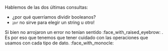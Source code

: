 Hablemos de las dos últimas consultas: 

* ¿por qué querríamos dividir booleanos?
* ¡`or` no sirve para elegir un string u otro! 

Si bien no arrojaron un error no tenían sentido :face_with_raised_eyebrow: . Es por eso que tenemos que tener cuidado con las operaciones que usamos con cada tipo de dato. :face_with_monocle: